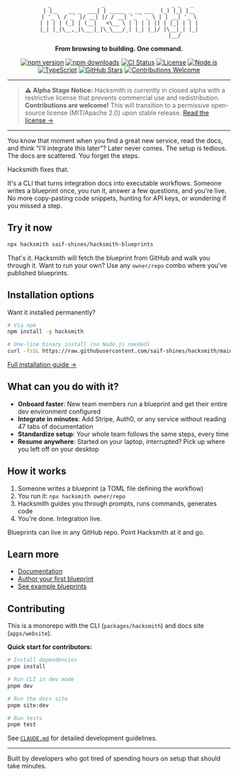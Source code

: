 <div align="center">

```
 _                _                     _ _   _
| |__   __ _  ___| | _____ _ __ ___  (_) |_| |__
| '_ \ / _` |/ __| |/ / __| '_ ` _ \ | | __| '_ \
| | | | (_| | (__|   <\__ \ | | | | || | |_| | | |
|_| |_|\__,_|\___|_|\_\___/_| |_| |_|/ |\__|_| |_|
                                   |__/
```

**From browsing to building. One command.**

[![npm version](https://img.shields.io/npm/v/hacksmith.svg?style=flat-square)](https://www.npmjs.com/package/hacksmith)
[![npm downloads](https://img.shields.io/npm/dm/hacksmith.svg?style=flat-square)](https://www.npmjs.com/package/hacksmith)
[![CI Status](https://img.shields.io/github/actions/workflow/status/saif-shines/hacksmith/ci.yml?branch=closed-alpha&style=flat-square&label=CI)](https://github.com/saif-shines/hacksmith/actions)
[![License](https://img.shields.io/badge/license-Closed%20Alpha-orange?style=flat-square)](https://github.com/saif-shines/hacksmith/blob/main/LICENSE)
[![Node.js](https://img.shields.io/badge/node-%3E%3D18-brightgreen?style=flat-square)](https://nodejs.org)
[![TypeScript](https://img.shields.io/badge/TypeScript-5.9-blue?style=flat-square&logo=typescript)](https://www.typescriptlang.org/)
[![GitHub Stars](https://img.shields.io/github/stars/saif-shines/hacksmith?style=flat-square&logo=github)](https://github.com/saif-shines/hacksmith)
[![Contributions Welcome](https://img.shields.io/badge/contributions-welcome-brightgreen.svg?style=flat-square)](https://github.com/saif-shines/hacksmith/blob/main/CONTRIBUTING.md)

</div>

---

> **⚠️ Alpha Stage Notice:** Hacksmith is currently in closed alpha with a restrictive license that prevents commercial use and redistribution. **Contributions are welcome!** This will transition to a permissive open-source license (MIT/Apache 2.0) upon stable release. [Read the license →](./LICENSE)

---

You know that moment when you find a great new service, read the docs, and think "I'll integrate this later"? Later never comes. The setup is tedious. The docs are scattered. You forget the steps.

Hacksmith fixes that.

It's a CLI that turns integration docs into executable workflows. Someone writes a blueprint once, you run it, answer a few questions, and you're live. No more copy-pasting code snippets, hunting for API keys, or wondering if you missed a step.

## Try it now

```bash
npx hacksmith saif-shines/hacksmith-blueprints
```

That's it. Hacksmith will fetch the blueprint from GitHub and walk you through it. Want to run your own? Use any `owner/repo` combo where you've published blueprints.

## Installation options

Want it installed permanently?

```bash
# Via npm
npm install -g hacksmith

# One-line binary install (no Node.js needed)
curl -fsSL https://raw.githubusercontent.com/saif-shines/hacksmith/main/scripts/install.sh | bash
```

[Full installation guide →](https://thehacksmith.dev/handbooks/installation)

## What can you do with it?

- **Onboard faster**: New team members run a blueprint and get their entire dev environment configured
- **Integrate in minutes**: Add Stripe, Auth0, or any service without reading 47 tabs of documentation
- **Standardize setup**: Your whole team follows the same steps, every time
- **Resume anywhere**: Started on your laptop, interrupted? Pick up where you left off on your desktop

## How it works

1. Someone writes a blueprint (a TOML file defining the workflow)
2. You run it: `npx hacksmith owner/repo`
3. Hacksmith guides you through prompts, runs commands, generates code
4. You're done. Integration live.

Blueprints can live in any GitHub repo. Point Hacksmith at it and go.

## Learn more

- [Documentation](https://thehacksmith.dev)
- [Author your first blueprint](https://thehacksmith.dev/get-started/author-blueprint)
- [See example blueprints](https://github.com/saif-shines/hacksmith-blueprints)

## Contributing

This is a monorepo with the CLI (`packages/hacksmith`) and docs site (`apps/website`).

**Quick start for contributors:**

```bash
# Install dependencies
pnpm install

# Run CLI in dev mode
pnpm dev

# Run the docs site
pnpm site:dev

# Run tests
pnpm test
```

See [`CLAUDE.md`](./CLAUDE.md) for detailed development guidelines.

---

Built by developers who got tired of spending hours on setup that should take minutes.
